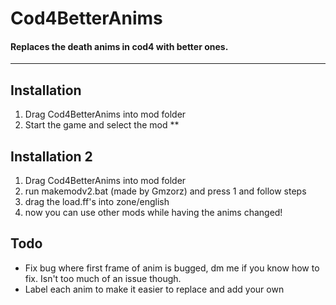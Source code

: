 # Cod4BetterAnims
#### Replaces the death anims in cod4 with better ones.

***

## Installation
1. Drag Cod4BetterAnims into mod folder
2. Start the game and select the mod
**
## Installation 2
1. Drag Cod4BetterAnims into mod folder
2. run makemodv2.bat (made by Gmzorz) and press 1 and follow steps
3. drag the load.ff's into zone/english
4. now you can use other mods while having the anims changed!

## Todo
* Fix bug where first frame of anim is bugged, dm me if you know how to fix. Isn't too much of an issue though.
* Label each anim to make it easier to replace and add your own


